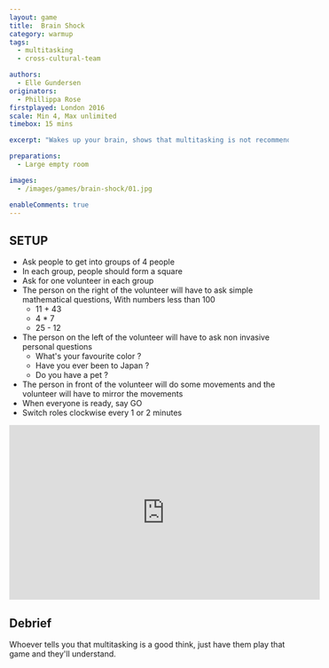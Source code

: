```yaml
---
layout: game
title:  Brain Shock
category: warmup
tags:
  - multitasking
  - cross-cultural-team

authors: 
  - Elle Gundersen
originators: 
  - Phillippa Rose
firstplayed: London 2016
scale: Min 4, Max unlimited
timebox: 15 mins

excerpt: "Wakes up your brain, shows that multitasking is not recommended."

preparations:
  - Large empty room

images:
  - /images/games/brain-shock/01.jpg

enableComments: true
---
```


## SETUP

* Ask people to get into groups of 4 people
* In each group, people should form a square
* Ask for one volunteer in each group
* The person on the right of the volunteer will have to ask simple mathematical questions, With numbers less than 100
  * 11 + 43
  * 4 * 7
  * 25 - 12
* The person on the left of the volunteer will have to ask non invasive personal questions
  * What's your favourite color ?
  * Have you ever been to Japan ?
  * Do you have a pet ?
* The person in front of the volunteer will do some movements and the volunteer will have to mirror the movements
* When everyone is ready, say GO
* Switch roles clockwise every 1 or 2 minutes


<iframe width="560" height="315" src="https://www.youtube.com/embed/VdUDsAbXIcE?rel=0" frameborder="0" allowfullscreen></iframe>

## Debrief
Whoever tells you that multitasking is a good think, just have them play that game and they'll understand.